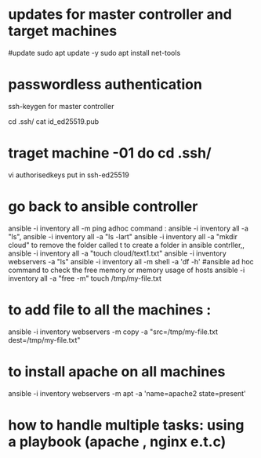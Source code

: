 # updates for master controller and target machines
#update  sudo apt update -y
sudo apt install net-tools
# passwordless authentication
ssh-keygen  for master controller

cd .ssh/
cat id_ed25519.pub
# traget machine -01 do cd .ssh/
vi authorisedkeys
put in ssh-ed25519
# go back to ansible controller
ansible -i inventory all -m ping
adhoc command : ansible -i inventory all -a "ls",  ansible -i inventory all -a "ls -lart"
ansible -i inventory all -a "mkdir cloud"
to remove the folder called t
to create a folder in ansible contrller,, ansible -i inventory all -a "touch cloud/text1.txt"
 ansible -i inventory webservers -a "ls"
 ansible -i inventory all -m shell -a 'df -h'
 #ansible ad hoc command to check the free memory or memory usage of hosts
ansible -i inventory all -a "free -m"
touch /tmp/my-file.txt
# to add file to all the machines : 
ansible -i inventory webservers -m copy -a "src=/tmp/my-file.txt dest=/tmp/my-file.txt"
# to install apache on all machines
ansible -i inventory webservers -m apt -a 'name=apache2 state=present'
# how to handle multiple tasks: using a playbook (apache , nginx e.t.c)

